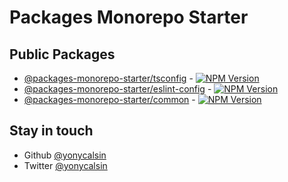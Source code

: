 # Packages Monorepo Starter

## Public Packages

- [@packages-monorepo-starter/tsconfig](https://github.com/yonycalsin/packages-monorepo-starter/tree/main/packages/tsconfig) - [![NPM Version](https://img.shields.io/npm/v/@packages-monorepo-starter/tsconfig)](https://www.npmjs.com/package/@packages-monorepo-starter/tsconfig)
- [@packages-monorepo-starter/eslint-config](https://github.com/yonycalsin/packages-monorepo-starter/tree/main/packages/eslint-config) - [![NPM Version](https://img.shields.io/npm/v/@packages-monorepo-starter/eslint-config)](https://www.npmjs.com/package/@packages-monorepo-starter/eslint-config)
- [@packages-monorepo-starter/common](https://github.com/yonycalsin/packages-monorepo-starter/tree/main/packages/common) - [![NPM Version](https://img.shields.io/npm/v/@packages-monorepo-starter/common)](https://www.npmjs.com/package/@packages-monorepo-starter/common)

## Stay in touch

- Github [@yonycalsin](https://github.com/yonycalsin)
- Twitter [@yonycalsin](https://twitter.com/yonycalsin)
